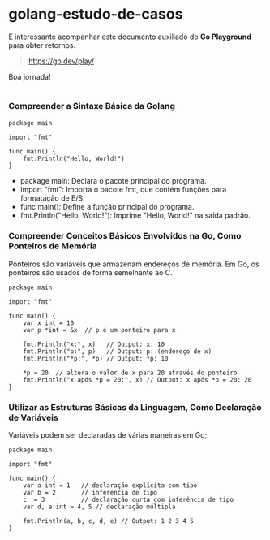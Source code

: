 # golang-estudo-de-casos

É interessante acompanhar este documento auxiliado do __**Go Playground**__ para obter retornos. 
>
>https://go.dev/play/
>

B<i>o</i>a jornada!
#

### Compreender a Sintaxe Básica da Golang
```
package main

import "fmt"

func main() {
    fmt.Println("Hello, World!")
}
```

- package main: Declara o pacote principal do programa.
- import "fmt": Importa o pacote fmt, que contém funções para formatação de E/S.
- func main(): Define a função principal do programa.
- fmt.Println("Hello, World!"): Imprime "Hello, World!" na saída padrão.

### Compreender Conceitos Básicos Envolvidos na Go, Como Ponteiros de Memória
Ponteiros são variáveis que armazenam endereços de memória. Em Go, os ponteiros são usados de forma semelhante ao C.
```
package main

import "fmt"

func main() {
    var x int = 10
    var p *int = &x  // p é um ponteiro para x

    fmt.Println("x:", x)   // Output: x: 10
    fmt.Println("p:", p)   // Output: p: (endereço de x)
    fmt.Println("*p:", *p) // Output: *p: 10

    *p = 20  // altera o valor de x para 20 através do ponteiro
    fmt.Println("x após *p = 20:", x) // Output: x após *p = 20: 20
}
```

### Utilizar as Estruturas Básicas da Linguagem, Como Declaração de Variáveis
Variáveis podem ser declaradas de várias maneiras em Go;
```
package main

import "fmt"

func main() {
    var a int = 1   // declaração explícita com tipo
    var b = 2       // inferência de tipo
    c := 3          // declaração curta com inferência de tipo
    var d, e int = 4, 5 // declaração múltipla

    fmt.Println(a, b, c, d, e) // Output: 1 2 3 4 5
}
```
